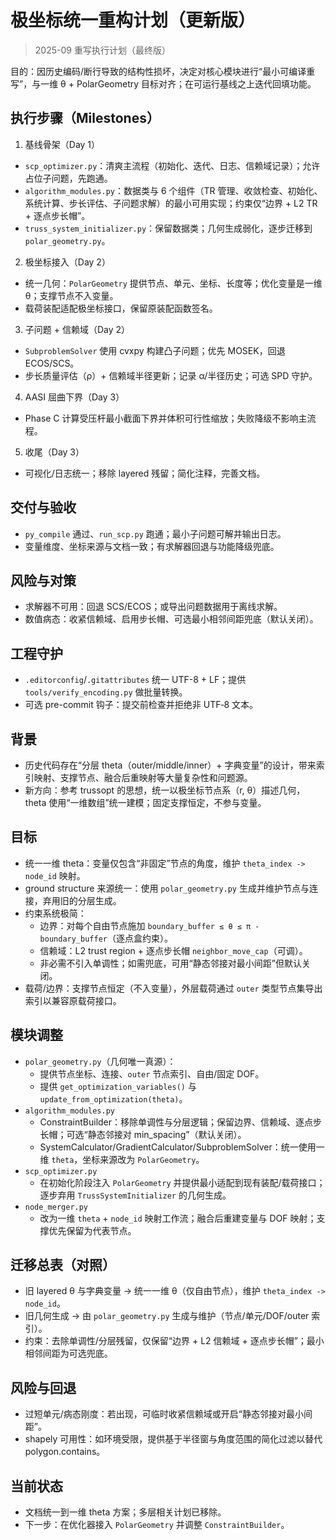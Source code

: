 # 极坐标统一重构计划（更新版）

> 2025-09 重写执行计划（最终版）

目的：因历史编码/断行导致的结构性损坏，决定对核心模块进行“最小可编译重写”，与一维 θ + PolarGeometry 目标对齐；在可运行基线之上迭代回填功能。

## 执行步骤（Milestones）

1) 基线骨架（Day 1）
- `scp_optimizer.py`：清爽主流程（初始化、迭代、日志、信赖域记录）；允许占位子问题，先跑通。
- `algorithm_modules.py`：数据类与 6 个组件（TR 管理、收敛检查、初始化、系统计算、步长评估、子问题求解）的最小可用实现；约束仅“边界 + L2 TR + 逐点步长帽”。
- `truss_system_initializer.py`：保留数据类；几何生成弱化，逐步迁移到 `polar_geometry.py`。

2) 极坐标接入（Day 2）
- 统一几何：`PolarGeometry` 提供节点、单元、坐标、长度等；优化变量是一维 θ；支撑节点不入变量。
- 载荷装配适配极坐标接口，保留原装配函数签名。

3) 子问题 + 信赖域（Day 2）
- `SubproblemSolver` 使用 cvxpy 构建凸子问题；优先 MOSEK，回退 ECOS/SCS。
- 步长质量评估（ρ）+ 信赖域半径更新；记录 α/半径历史；可选 SPD 守护。

4) AASI 屈曲下界（Day 3）
- Phase C 计算受压杆最小截面下界并体积可行性缩放；失败降级不影响主流程。

5) 收尾（Day 3）
- 可视化/日志统一；移除 layered 残留；简化注释，完善文档。

## 交付与验收
- `py_compile` 通过、`run_scp.py` 跑通；最小子问题可解并输出日志。
- 变量维度、坐标来源与文档一致；有求解器回退与功能降级兜底。

## 风险与对策
- 求解器不可用：回退 SCS/ECOS；或导出问题数据用于离线求解。
- 数值病态：收紧信赖域、启用步长帽、可选最小相邻间距兜底（默认关闭）。

## 工程守护
- `.editorconfig`/`.gitattributes` 统一 UTF-8 + LF；提供 `tools/verify_encoding.py` 做批量转换。
- 可选 pre-commit 钩子：提交前检查并拒绝非 UTF‑8 文本。

## 背景
- 历史代码存在“分层 theta（outer/middle/inner）+ 字典变量”的设计，带来索引映射、支撑节点、融合后重映射等大量复杂性和问题源。
- 新方向：参考 trussopt 的思想，统一以极坐标节点系（r, θ）描述几何，theta 使用“一维数组”统一建模；固定支撑恒定，不参与变量。

## 目标
- 统一一维 theta：变量仅包含“非固定”节点的角度，维护 `theta_index -> node_id` 映射。
- ground structure 来源统一：使用 `polar_geometry.py` 生成并维护节点与连接，弃用旧的分层生成。
- 约束系统极简：
  - 边界：对每个自由节点施加 `boundary_buffer ≤ θ ≤ π - boundary_buffer`（逐点盒约束）。
  - 信赖域：L2 trust region + 逐点步长帽 `neighbor_move_cap`（可调）。
  - 非必需不引入单调性；如需兜底，可用“静态邻接对最小间距”但默认关闭。
- 载荷/边界：支撑节点恒定（不入变量），外层载荷通过 `outer` 类型节点集导出索引以兼容原载荷接口。

## 模块调整
- `polar_geometry.py`（几何唯一真源）：
  - 提供节点坐标、连接、`outer` 节点索引、自由/固定 DOF。
  - 提供 `get_optimization_variables()` 与 `update_from_optimization(theta)`。
- `algorithm_modules.py`
  - ConstraintBuilder：移除单调性与分层逻辑；保留边界、信赖域、逐点步长帽；可选“静态邻接对 min_spacing”（默认关闭）。
  - SystemCalculator/GradientCalculator/SubproblemSolver：统一使用一维 `theta`，坐标来源改为 `PolarGeometry`。
- `scp_optimizer.py`
  - 在初始化阶段注入 `PolarGeometry` 并提供最小适配到现有装配/载荷接口；逐步弃用 `TrussSystemInitializer` 的几何生成。
- `node_merger.py`
  - 改为一维 `theta` + `node_id` 映射工作流；融合后重建变量与 DOF 映射；支撑优先保留为代表节点。

## 迁移总表（对照）
- 旧 layered θ 与字典变量 → 统一一维 θ（仅自由节点），维护 `theta_index -> node_id`。
- 旧几何生成 → 由 `polar_geometry.py` 生成与维护（节点/单元/DOF/outer 索引）。
- 约束：去除单调性/分层残留，仅保留“边界 + L2 信赖域 + 逐点步长帽”；最小相邻间距为可选兜底。

## 风险与回退
- 过短单元/病态刚度：若出现，可临时收紧信赖域或开启“静态邻接对最小间距”。
- shapely 可用性：如环境受限，提供基于半径窗与角度范围的简化过滤以替代 polygon.contains。

## 当前状态
- 文档统一到一维 theta 方案；多层相关计划已移除。
- 下一步：在优化器接入 `PolarGeometry` 并调整 `ConstraintBuilder`。
